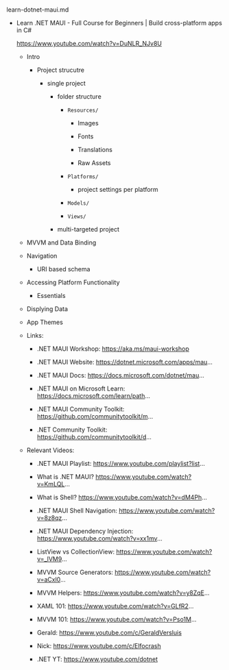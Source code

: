 #


learn-dotnet-maui.md

*   Learn .NET MAUI - Full Course for Beginners | Build cross-platform apps in C#

    https://www.youtube.com/watch?v=DuNLR_NJv8U

    *   Intro

        *   Project strucutre

            *   single project

                *   folder structure

                    *   `Resources/`

                        *   Images

                        *   Fonts

                        *   Translations

                        *   Raw Assets

                    *   `Platforms/`

                        *   project settings per platform

                    *   `Models/`

                    *   `Views/`

                *   multi-targeted project

    *   MVVM and Data Binding

    *   Navigation

        *   URI based schema

    *   Accessing Platform Functionality

        *   Essentials

    *   Displying Data

    *   App Themes

    *   Links:
        
        *   .NET MAUI Workshop: https://aka.ms/maui-workshop

        *   .NET MAUI Website: https://dotnet.microsoft.com/apps/mau...
        
        *   .NET MAUI Docs: https://docs.microsoft.com/dotnet/mau...
        
        *   .NET MAUI on Microsoft Learn: https://docs.microsoft.com/learn/path...
        
        *   .NET MAUI Community Toolkit: https://github.com/communitytoolkit/m...
        
        *   .NET Community Toolkit: https://github.com/communitytoolkit/d...

    *   Relevant Videos:
        
        *   .NET MAUI Playlist: https://www.youtube.com/playlist?list...
        
        *   What is .NET MAUI? https://www.youtube.com/watch?v=KmLQL...
        
        *   What is Shell? https://www.youtube.com/watch?v=dM4Ph...
        
        *   .NET MAUI Shell Navigation: https://www.youtube.com/watch?v=8z8qz...
        
        *   .NET MAUI Dependency Injection: https://www.youtube.com/watch?v=xx1mv...
        
        *   ListView vs CollectionView: https://www.youtube.com/watch?v=_lVM9...
        
        *   MVVM Source Generators: https://www.youtube.com/watch?v=aCxl0...
        
        *   MVVM Helpers: https://www.youtube.com/watch?v=y8ZqE...
        
        *   XAML 101: https://www.youtube.com/watch?v=GLfR2...
        
        *   MVVM 101: https://www.youtube.com/watch?v=Pso1M...
        
        *   Gerald: https://www.youtube.com/c/GeraldVersluis
        
        *   Nick: https://www.youtube.com/c/Elfocrash
        
        *   .NET YT: https://www.youtube.com/dotnet
